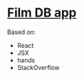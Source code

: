 # [Film DB app](https://yumedzi.github.io/FilmsDB/)

Based on:
* React
* JSX
* hands
* StackOverflow


